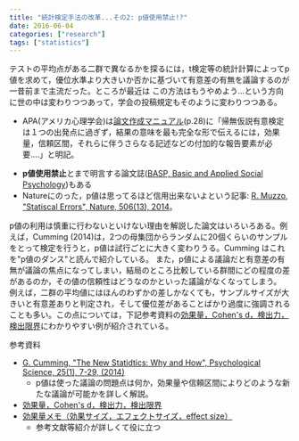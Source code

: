 ```yaml
---
title: "統計検定手法の改革...その2: p値使用禁止!?"
date: 2016-06-04
categories: ["research"]
tags: ["statistics"]
---
```


テストの平均点がある二群で異なるかを探るには，t検定等の統計計算によってp値を求めて，優位水準より大きいか否かに基づいて有意差の有無を議論するのが一昔前まで主流だった。ところが最近は
この方法はもうやめよう...という方向に世の中は変わりつつあって，学会の投稿規定もそのように変わりつつある。

<!--more-->

- APA(アメリカ心理学会)は[論文作成マニュアル](http://www.igaku-shoin.co.jp/bookDetail.do?book=81317)(p.28)に「帰無仮説有意検定は１つの出発点に過ぎず，結果の意味を最も完全な形で伝えるには，効果量，信頼区間，それらに伴うさらなる記述などの付加的な報告要素が必要....」と明記。
<!--
[心理学系の論文誌に掲載された研究の半数以上が再現不可能という指摘](http://science.sciencemag.org/content/349/6251/aac4716.full?ijkey=1xgFoCnpLswpk&keytype=ref&siteid=sci)もある-->
- **p値使用禁止**とまで明言する論文誌([BASP, Basic and Applied Social Psychology](http://www.nature.com/news/psychology-journal-bans-p-values-1.17001))もある
- Natureにのった，p値は思ってるほど信用出来ないよという記事: [R. Muzzo, "Statiscal Errors", Nature, 506(13), 2014](http://www.nature.com/polopoly_fs/1.14700!/menu/main/topColumns/topLeftColumn/pdf/506150a.pdf)。

p値の利用は慎重に行わないといけない理由を解説した論文はいろいろある。例えば，Cumming (2014)は，2つの母集団からランダムに20個くらいのサンプルをとって検定を行うと，p値は試行ごとに大きく変わりうる。Cumming はこれを"p値のダンス"と読んで紹介している。
また，p値による議論だと有意差の有無が議論の焦点になってしまい，結局のところ比較している群間にどの程度の差があるのか，その値の信頼性はどうなのかといった議論がなくなってしまう。
例えば，二群の平均値にはほんのわずかの差しかなくても，サンプルサイズが大きいと有意差ありと判定され，そして優位差があることばかり過度に強調されることも多い。この点については，下記参考資料の[効果量，Cohen's d，検出力，検出限界](http://oku.edu.mie-u.ac.jp/~okumura/stat/effectsize.html)にわかりやすい例が紹介されている。


参考資料

- [G. Cumming, "The New Statidtics: Why and How", Psychological Science, 25(1), 7-29, (2014)](http://pss.sagepub.com/content/early/2013/11/07/0956797613504966)
    - p値は使った議論の問題点は何か，効果量や信頼区間によりどのような新たな議論が可能かを詳しく解説。
- [効果量，Cohen's d，検出力，検出限界](http://oku.edu.mie-u.ac.jp/~okumura/stat/effectsize.html)
- [効果量メモ（効果サイズ，エフェクトサイズ，effect size）](http://researchmap.jp/jo0f4s8qj-32069/?lang=japanese)
	- 参考文献等紹介が詳しくて役に立つ
